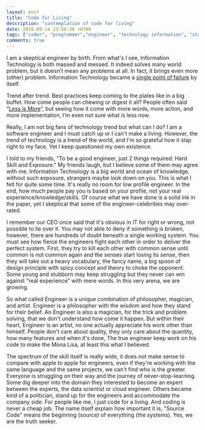 ```yaml
---
layout: post
title: "Code for Living"
description: "contemplation of code for living"
date: 2018-09-14 23:50:38 +0700
tags: ["coder", "programmer","engineer", "technology information", "startup"]
comments: true
---
```


I am a skeptical engineer by birth. From what's I see, Information Technology is both massed and messed. It indeed solves many world problem, but it doesn’t mean any problems at all. In fact, it brings even more (other) problem. Information Technology became a [single point of failure](https://en.wikipedia.org/wiki/Single_point_of_failure) by itself. 

Trend after trend. Best practices keep coming to the plates like in a big buffet. How come people can chewing or digest it all?  People often said “[Less is More](https://www.phrases.org.uk/meanings/226400.html)”, but seeing how it come with more words, more action, and more implementation, I’m even not sure what is less now.  

Really, I am not big fans of technology trend but what can I do? I am a software engineer and I must catch up or I can't make a living. However, the trend of technology is a trend of the world, and I'm so grateful how it slap right to my face. Yet I keep questioned my own existence.

I told to my friends, "To be a good engineer, just 2 things required: Hard Skill and Exposure." My friends laugh, but I believe some of them may agree with me. Information Technology is a big world and ocean of knowledge, without such exposure, strangers maybe look down on you. This is what I felt for quite some time. It's really no room for low profile engineer. In the end, how much people pay you is based on your profile, not your real experience/knowledge/skills. Of course what we have done is a solid ink in the paper, yet I skeptical that some of the engineer-celebrities may over-rated.

I remember our CEO once said that it's obvious in IT for right or wrong, not possible to lie over it. You may not able to deny if something is broken, however, there are hundreds of doubt beneath a single working system. You must see how fierce the engineers fight each other in order to deliver the perfect system. First, they try to kill each other with common sense until common is not common again and the senses start losing its sense, then they will take out a heavy vocabulary, the fancy name, a big spoon of design principle with spicy concept and theory to choke the opponent. Some young and stubborn may keep struggling but they never can win against "real experience" with mere words. In this very arena, we are growing.

So what called Engineer is a unique combination of philosopher, magician, and artist. Engineer is a philosopher with the wisdom and how they stand for their belief. An Engineer is also a magician, for the trick and problem solving, that we don't understand how come it happen. But within their heart, Engineer is an artist, no one actually appreciate his work other than himself. People don't care about quality, they only care about the quantity, how many features and when it's done, The true engineer keep work on his code to make the Mona Lisa, at least this what I believed.

The spectrum of the skill itself is really wide, it does not make sense to compare with apple to apple for engineers, even if they're working with the same language and the same projects, we can't find who is the greater. Everyone is struggling on their way and the journey of never-stop-learning. Some dig deeper into the domain they interested to become an expert between the experts, the data scientist or cloud engineer. Others became kind of a politician, stand up for the engineers and accommodate the company side. For people like me, I just code for a living. And coding is never a cheap job. The name itself explain how important it is, "Source Code" means the beginning (source) of everything (the systems). Yes, we are the truth seeker.
